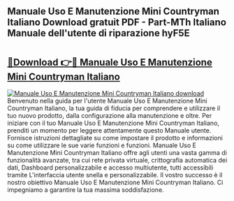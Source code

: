 ## Manuale Uso E Manutenzione Mini Countryman Italiano Download gratuit PDF - Part-MTh Italiano Manuale dell'utente di riparazione hyF5E

# <h2><a href="http://dffppk.blite.top/?on=Manuale+Uso+E+Manutenzione+Mini+Countryman+Italiano">🔗Download 👉🔴 Manuale Uso E Manutenzione Mini Countryman Italiano</a></h2>

[![Manuale Uso E Manutenzione Mini Countryman Italiano download](https://i.imgur.com/lujVjoI.png)](http://dffppk.blite.top/?on=Manuale+Uso+E+Manutenzione+Mini+Countryman+Italiano)
Benvenuto nella guida per l'utente Manuale Uso E Manutenzione Mini Countryman Italiano, la tua guida di fiducia per comprendere e utilizzare il tuo nuovo prodotto, dalla configurazione alla manutenzione e oltre. Per iniziare con il tuo Manuale Uso E Manutenzione Mini Countryman Italiano, prenditi un momento per leggere attentamente questo Manuale utente. Fornisce istruzioni dettagliate su come impostare il prodotto e informazioni su come utilizzare le sue varie funzioni e funzioni. Manuale Uso E Manutenzione Mini Countryman Italiano offre agli utenti una vasta gamma di funzionalità avanzate, tra cui rete privata virtuale, crittografia automatica dei dati, Dashboard personalizzabile e accesso multiutente, tutti accessibili tramite L'interfaccia utente snella e personalizzabile. Il vostro successo è il nostro obiettivo Manuale Uso E Manutenzione Mini Countryman Italiano. Ci impegniamo a garantire la tua massima soddisfazione.
